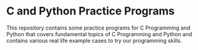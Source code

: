 # C and Python Practice Programs
This repository contains some practice programs for C Programming and Python that covers fundamental topics of C Programming and Python and contains various real life example cases to try our programming skills.
